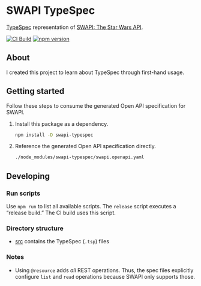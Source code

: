# SWAPI TypeSpec

[TypeSpec][typespec] representation of [SWAPI: The Star Wars API][swapi].

<!-- Badges: Use link shorthand for readability and easier reordering -->

[![CI Build][ci-build-badge]][ci-build]
[![npm version][npm-version-badge]][npm-version]

[ci-build]: https://github.com/connorjs/swapi-typespec/actions/workflows/ci-build.yml
[ci-build-badge]: https://github.com/connorjs/swapi-typespec/actions/workflows/ci-build.yml/badge.svg
[npm-version]: https://www.npmjs.com/package/swapi-typespec
[npm-version-badge]: https://img.shields.io/npm/v/swapi-typespec

<!-- End badges -->

## About

I created this project to learn about TypeSpec through first-hand usage.

## Getting started

Follow these steps to consume the generated Open API specification for SWAPI.

1. Install this package as a dependency.

   ```sh
   npm install -D swapi-typespec
   ```

2. Reference the generated Open API specification directly.

   ```sh
   ./node_modules/swapi-typespec/swapi.openapi.yaml
   ```

## Developing

### Run scripts

Use `npm run` to list all available scripts. The `release` script executes a
“release build.” The CI build uses this script.

### Directory structure

- [src](./src) contains the TypeSpec (`.tsp`) files

### Notes

- Using `@resource` adds _all_ REST operations. Thus, the spec files explicitly
  configure `list` and `read` operations because SWAPI only supports those.

[swapi]: https://swapi.dev
[typespec]: https://microsoft.github.io/typespec/

